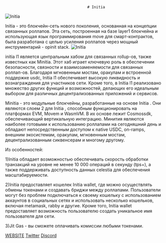                                          # Initia

![Initia](https://pbs.twimg.com/profile_banners/1604741451404873729/1671784127/1500x500)

Initia - это блокчейн-сеть нового поколения, основанная на концепции связанных роллапов. Эта сеть, построенная на базе layer1 блокчейна и использующая язык программирования move для смарт-контрактов, была разработана с целью усиления роллапов через мощный инструментарий - opinit stack.
![Initia](https://pbs.twimg.com/media/GFlqhgCbsAAaLGG?format=jpg&name=4096x4096)

initia l1 является центральным хабом для связанных rollup-ов, также известных как Minitia. Этот хаб играет ключевую роль в обеспечении безопасности, связности и взаимозаменяемости для связанных роллап-ов. Благодаря мгновенным мостам, оракулам и встроенной поддержке usdc, Initia  l1 обеспечивает высокую ликвидность и вознаграждения для участников сети. Кроме того, в Initia  l1 реализовано множество других функций и возможностей, делающих его идеальным выбором для различных децентрализованных приложений и сервисов.

Minitia  - это модульные блокчейны, разработанные на основе Initia . Они являются слоем 2 для Initia , способным функционировать на платформах EVM, Movem и WasmVM. В их основе лежит Cosmossdk, обеспечивающий вертикальную интеграцию. Минития являются наиболее готовыми к использованию роллапами на сегодняшний день и обладают непосредственным доступом к native USDC, on-ramps, внешним экосистемам, оракулам, мгновенным мостам, децентрализованным сиквенсерам и многому другому.

Из особенностей:

1)Initia обладает возможностью обеспечивать скорость обработки транзакций на уровне не менее 10 000 операций в секунду (tps+), а также поддерживать доступность данных celestia для обеспечения масштабируемости.

2)Initia предоставляет кошелек Initia wallet, где можно осуществлять обмены токенами и создавать бриджи между роллапами. Пользователи могут без проблем подключаться к своему кошельку с использованием аккаунтов в социальных сетях и использовать несколько кошельков, включая metamask, rabby и другие. Кроме того, Initia wallet предоставляет возможность пользователю создать уникальное имя пользователя для сети.

3)Jit Gas - вы сможете оплачивать комиссии любыми токенами.




[WEBSITE](https://initia.xyz/)   [Twitter](https://twitter.com/initiafdn/)    [Discord]( https://discord.gg/initia/)
